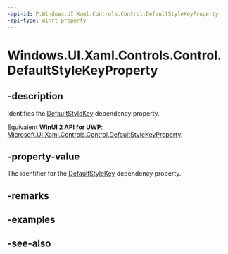 ```yaml
---
-api-id: P:Windows.UI.Xaml.Controls.Control.DefaultStyleKeyProperty
-api-type: winrt property
---
```


<!-- Property syntax
public Windows.UI.Xaml.DependencyProperty DefaultStyleKeyProperty { get; }
-->

# Windows.UI.Xaml.Controls.Control.DefaultStyleKeyProperty

## -description
Identifies the [DefaultStyleKey](control_defaultstylekey.md) dependency property.

Equivalent **WinUI 2 API for UWP**: [Microsoft.UI.Xaml.Controls.Control.DefaultStyleKeyProperty](/windows/winui/api/microsoft.ui.xaml.controls.control.defaultstylekeyproperty).

## -property-value
The identifier for the [DefaultStyleKey](control_defaultstylekey.md) dependency property.

## -remarks

## -examples

## -see-also
